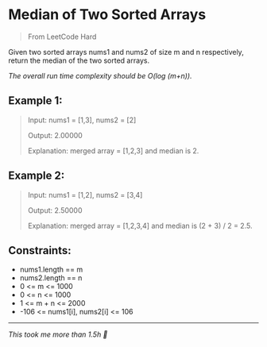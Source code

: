 # Median of Two Sorted Arrays

> From LeetCode Hard

Given two sorted arrays nums1 and nums2 of size m and n respectively, return the median of the two sorted arrays.

*The overall run time complexity should be O(log (m+n)).*

## Example 1:

> Input: nums1 = [1,3], nums2 = [2]
>
> Output: 2.00000
> 
> Explanation: merged array = [1,2,3] and median is 2.

## Example 2:

> Input: nums1 = [1,2], nums2 = [3,4]
> 
> Output: 2.50000
> 
> Explanation: merged array = [1,2,3,4] and median is (2 + 3) / 2 = 2.5.
 

## Constraints:

- nums1.length == m
- nums2.length == n
- 0 <= m <= 1000
- 0 <= n <= 1000
- 1 <= m + n <= 2000
- -106 <= nums1[i], nums2[i] <= 106

---

*This took me more than 1.5h 😤*